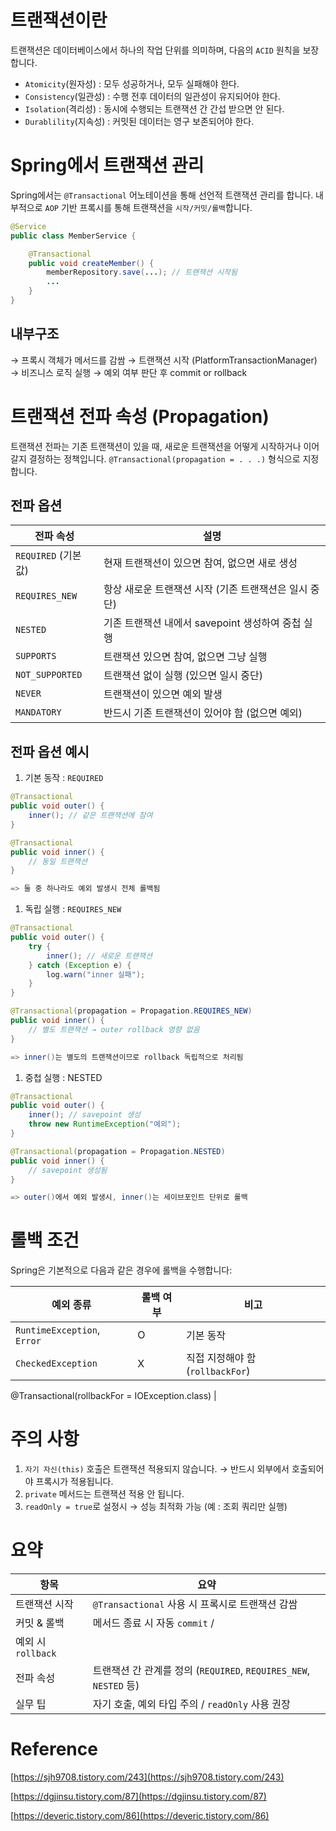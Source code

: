 
# 트랜잭션이란

트랜잭션은 데이터베이스에서 하나의 작업 단위를 의미하며, 다음의 `ACID` 원칙을 보장합니다.

- `Atomicity`(원자성) : 모두 성공하거나, 모두 실패해야 한다.
- `Consistency`(일관성) : 수행 전후 데이터의 일관성이 유지되어야 한다.
- `Isolation`(격리성) : 동시에 수행되는 트랜잭션 간 간섭 받으면 안 된다.
- `Durablility`(지속성) : 커밋된 데이터는 영구 보존되어야 한다.

# Spring에서 트랜잭션 관리

Spring에서는 `@Transactional` 어노테이션을 통해 선언적 트랜잭션 관리를 합니다.
내부적으로 `AOP` 기반 프록시를 통해 트랜잭션을 `시작/커밋/롤백`합니다.

```java
@Service
public class MemberService {

    @Transactional
    public void createMember() {
        memberRepository.save(...); // 트랜잭션 시작됨
        ...
    }
}
```

## 내부구조

→ 프록시 객체가 메서드를 감쌈
→ 트랜잭션 시작 (PlatformTransactionManager)
→ 비즈니스 로직 실행
→ 예외 여부 판단 후 commit or rollback

# 트랜잭션 전파 속성 (Propagation)

트랜잭션 전파는 기존 트랜잭션이 있을 때, 새로운 트랜잭션을 어떻게 시작하거나 이어갈지 결정하는 정책입니다.
`@Transactional(propagation = . . .)` 형식으로 지정합니다.

## 전파 옵션

| 전파 속성 | 설명 |
| --- | --- |
| `REQUIRED` (기본값) | 현재 트랜잭션이 있으면 참여, 없으면 새로 생성 |
| `REQUIRES_NEW` | 항상 새로운 트랜잭션 시작 (기존 트랜잭션은 일시 중단) |
| `NESTED` | 기존 트랜잭션 내에서 savepoint 생성하여 중첩 실행 |
| `SUPPORTS` | 트랜잭션 있으면 참여, 없으면 그냥 실행 |
| `NOT_SUPPORTED` | 트랜잭션 없이 실행 (있으면 일시 중단) |
| `NEVER` | 트랜잭션이 있으면 예외 발생 |
| `MANDATORY` | 반드시 기존 트랜잭션이 있어야 함 (없으면 예외) |

## 전파 옵션 예시

1. 기본 동작 : `REQUIRED`

```java
@Transactional
public void outer() {
    inner(); // 같은 트랜잭션에 참여
}

@Transactional
public void inner() {
    // 동일 트랜잭션
}

=> 둘 중 하나라도 예외 발생시 전체 롤백됨
```

1. 독립 실행 : `REQUIRES_NEW`

```java
@Transactional
public void outer() {
    try {
        inner(); // 새로운 트랜잭션
    } catch (Exception e) {
        log.warn("inner 실패");
    }
}

@Transactional(propagation = Propagation.REQUIRES_NEW)
public void inner() {
    // 별도 트랜잭션 → outer rollback 영향 없음
}

=> inner()는 별도의 트랜잭션이므로 rollback 독립적으로 처리됨
```

1. 중첩 실행 : NESTED

```java
@Transactional
public void outer() {
    inner(); // savepoint 생성
    throw new RuntimeException("예외");
}

@Transactional(propagation = Propagation.NESTED)
public void inner() {
    // savepoint 생성됨
}

=> outer()에서 예외 발생시, inner()는 세이브포인트 단위로 롤백
```

# 롤백 조건

Spring은 기본적으로 다음과 같은 경우에 롤백을 수행합니다:

| 예외 종류 | 롤백 여부 | 비고 |
| --- | --- | --- |
| `RuntimeException`, `Error` | O | 기본 동작 |
| `CheckedException` | X | 직접 지정해야 함 (`rollbackFor`)

@Transactional(rollbackFor = IOException.class) |

# 주의 사항

1. `자기 자신(this)` 호출은 트랜잭션 적용되지 않습니다.
→ 반드시 외부에서 호출되어야 프록시가 적용됩니다.
2. `private` 메서드는 트랜잭션 적용 안 됩니다.
3. `readOnly = true`로 설정시 
→ 성능 최적화 가능 (예 : 조회 쿼리만 실행)

# 요약

| 항목 | 요약 |
| --- | --- |
| 트랜잭션 시작 | `@Transactional` 사용 시 프록시로 트랜잭션 감쌈 |
| 커밋 & 롤백 | 메서드 종료 시 자동 `commit` / 
예외 시 `rollback` |
| 전파 속성 | 트랜잭션 간 관계를 정의 (`REQUIRED`, `REQUIRES_NEW`, `NESTED` 등) |
| 실무 팁 | 자기 호출, 예외 타입 주의 / `readOnly` 사용 권장 |

# Reference

[https://sjh9708.tistory.com/243](https://sjh9708.tistory.com/243)

[https://dgjinsu.tistory.com/87](https://dgjinsu.tistory.com/87)

[https://deveric.tistory.com/86](https://deveric.tistory.com/86)
